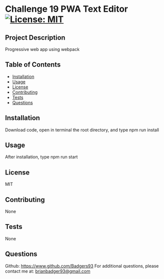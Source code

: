 
# Challenge 19 PWA Text Editor [![License: MIT](https://img.shields.io/badge/License-MIT-yellow.svg)](https://opensource.org/licenses/MIT)

## Project Description
Progressive web app using webpack

## Table of Contents
 - [Installation](#installation)
 - [Usage](#usage)
 - [License](#license)
 - [Contributing](#contributing)
 - [Tests](#tests)
 - [Questions](#questions)

## Installation
Download code, open in terminal the root directory, and type npm run install

## Usage 
After installation, type npm run start

## License
MIT

## Contributing
None

## Tests
None

## Questions
Github: https://www.github.com/Badgers93
For additional questions, please contact me at: brianbadger93@gmail.com
